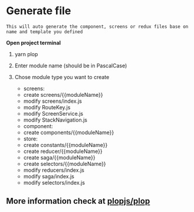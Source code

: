 # Generate file

```
This will auto generate the component, screens or redux files base on name and template you defined
```

**Open project terminal**

1. yarn plop
2. Enter module name (should be in PascalCase)
3. Chose module type you want to create

   - screens:
   * create screens/{{moduleName}}
   * modify screens/index.js
   * modify RouteKey.js
   * modify ScreenService.js
   * modify StackNavigation.js

   - component:
   * create components/{{moduleName}}

   - store:
   * create constants/{{moduleName}}
   * create reducer/{{moduleName}}
   * create saga/{{moduleName}}
   * create selectors/{{moduleName}}
   * modify reducers/index.js
   * modify saga/index.js
   * modify selectors/index.js

## More information check at [plopjs/plop](https://github.com/plopjs/plop)
